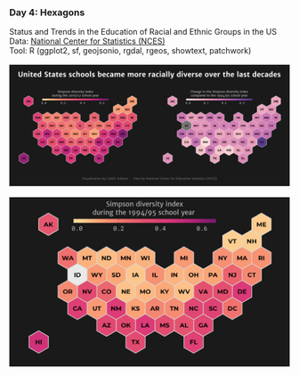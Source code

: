 ### Day 4: Hexagons
Status and Trends in the Education of Racial and Ethnic Groups in the US
<br>
Data: [National Center for Statistics (NCES)](https://nces.ed.gov/programs/raceindicators/index.asp)
<br>
Tool: R (ggplot2, sf, geojsonio, rgdal, rgeos, showtext, patchwork)
<br><br>
![./Day04_Hexagons/Hexagons_SchoolDiversity_hex.png](https://raw.githubusercontent.com/Z3tt/30DayMapChallenge/master/Day04_Hexagons/Hexagons_SchoolDiversity_hex.png)
<br><br>
![./Day04_Hexagons/Hexagons_SchoolDiversity_hex_1994.png](https://raw.githubusercontent.com/Z3tt/30DayMapChallenge/master/Day04_Hexagons/Hexagons_SchoolDiversity_hex_1994.png)
